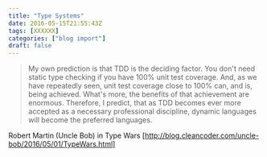 ```yaml
---
title: "Type Systems"
date: 2016-05-15T21:55:43Z
tags: [XXXXXX]
categories: ["blog import"]
draft: false
---
```

 
> My own prediction is that TDD is the deciding factor. You don't need static type
checking if you have 100% unit test coverage. And, as we have repeatedly seen,
unit test coverage close to 100% can, and is, being achieved. What's more, the
benefits of that achievement are enormous.
Therefore, I predict, that as TDD becomes ever more accepted as a necessary
professional discipline, dynamic languages will become the preferred languages.


Robert Martin (Uncle Bob) in Type Wars
[http://blog.cleancoder.com/uncle-bob/2016/05/01/TypeWars.html]
